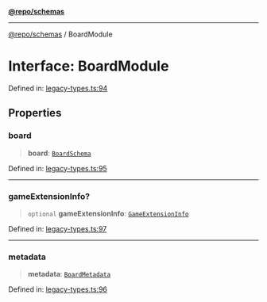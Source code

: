 [**@repo/schemas**](../README.md)

***

[@repo/schemas](../globals.md) / BoardModule

# Interface: BoardModule

Defined in: [legacy-types.ts:94](https://github.com/alexqguo/drinking-board-game-v3/blob/6219b44c05bf1b55de4a76da31192aa5179671e8/packages/schemas/src/legacy-types.ts#L94)

## Properties

### board

> **board**: [`BoardSchema`](BoardSchema.md)

Defined in: [legacy-types.ts:95](https://github.com/alexqguo/drinking-board-game-v3/blob/6219b44c05bf1b55de4a76da31192aa5179671e8/packages/schemas/src/legacy-types.ts#L95)

***

### gameExtensionInfo?

> `optional` **gameExtensionInfo**: [`GameExtensionInfo`](GameExtensionInfo.md)

Defined in: [legacy-types.ts:97](https://github.com/alexqguo/drinking-board-game-v3/blob/6219b44c05bf1b55de4a76da31192aa5179671e8/packages/schemas/src/legacy-types.ts#L97)

***

### metadata

> **metadata**: [`BoardMetadata`](BoardMetadata.md)

Defined in: [legacy-types.ts:96](https://github.com/alexqguo/drinking-board-game-v3/blob/6219b44c05bf1b55de4a76da31192aa5179671e8/packages/schemas/src/legacy-types.ts#L96)
